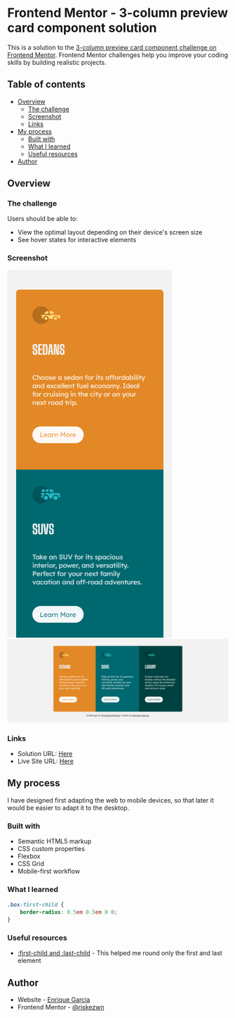 # Frontend Mentor - 3-column preview card component solution

This is a solution to the [3-column preview card component challenge on Frontend Mentor](https://www.frontendmentor.io/challenges/3column-preview-card-component-pH92eAR2-). Frontend Mentor challenges help you improve your coding skills by building realistic projects. 

## Table of contents

- [Overview](#overview)
  - [The challenge](#the-challenge)
  - [Screenshot](#screenshot)
  - [Links](#links)
- [My process](#my-process)
  - [Built with](#built-with)
  - [What I learned](#what-i-learned)
  - [Useful resources](#useful-resources)
- [Author](#author)


## Overview

### The challenge

Users should be able to:

- View the optimal layout depending on their device's screen size
- See hover states for interactive elements

### Screenshot

![](./screenshot_mobile.png)
![](./screenshot.png) 

### Links

- Solution URL: [Here](https://github.com/frontend-mentor-riskezwn/3-column-preview-card-component-main)
- Live Site URL: [Here](https://frontend-mentor-riskezwn.github.io/3-column-preview-card-component-main/)

## My process

I have designed first adapting the web to mobile devices, so that later it would be easier to adapt it to the desktop.

### Built with

- Semantic HTML5 markup
- CSS custom properties
- Flexbox
- CSS Grid
- Mobile-first workflow

### What I learned


```css
.box:first-child {
    border-radius: 0.5em 0.5em 0 0;
}
```

### Useful resources

- [:first-child and :last-child](https://css-tricks.com/almanac/selectors/f/first-child/) - This helped me round only the first and last element


## Author

- Website - [Enrique Garcia](https://www.enriquegarcia.dev)
- Frontend Mentor - [@riskezwn](https://www.frontendmentor.io/profile/riskezwn)

